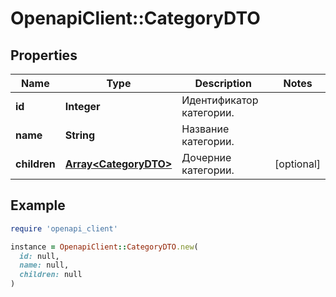 # OpenapiClient::CategoryDTO

## Properties

| Name | Type | Description | Notes |
| ---- | ---- | ----------- | ----- |
| **id** | **Integer** | Идентификатор категории. |  |
| **name** | **String** | Название категории. |  |
| **children** | [**Array&lt;CategoryDTO&gt;**](CategoryDTO.md) | Дочерние категории. | [optional] |

## Example

```ruby
require 'openapi_client'

instance = OpenapiClient::CategoryDTO.new(
  id: null,
  name: null,
  children: null
)
```

